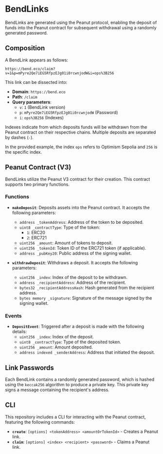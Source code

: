 # BendLinks

BendLinks are generated using the Peanut protocol, enabling the deposit of funds into the Peanut contract for subsequent withdrawal using a randomly generated password.

## Composition

A BendLink appears as follows:

```
https://bend.eco/claim?v=1&p=mPyre2Qe7iEG5RfpzEJg01i0rcwnjodW&i=ops%3B256
```

This link can be dissected into:

- **Domain**: `https://bend.eco`
- **Path**: `/claim`
- **Query parameters**:
  - `v`: `1` (BendLink version)
  - `p`: `mPyre2Qe7iEG5RfpzEJg01i0rcwnjodW` (Password)
  - `i`: `ops%3B256` (Indexes)

Indexes indicate from which deposits funds will be withdrawn from the Peanut contract on their respective chains. Multiple deposits are separated by dashes (`-`).

In the provided example, the index `ops` refers to Optimism Sepolia and `256` is the specific index.

## Peanut Contract (V3)

BendLinks utilize the Peanut V3 contract for their creation. This contract supports two primary functions.

### Functions

- **`makeDeposit`**: Deposits assets into the Peanut contract. It accepts the following parameters:

  - `address _tokenAddress`: Address of the token to be deposited.
  - `uint8 _contractType`: Type of the token:
    - `1`: ERC20
    - `2`: ERC721
  - `uint256 _amount`: Amount of tokens to deposit.
  - `uint256 _tokenId`: Token ID of the ERC721 token (if applicable).
  - `address _pubKey20`: Public address of the signing wallet.

- **`withdrawDeposit`**: Withdraws a deposit. It accepts the following parameters:
  - `uint256 _index`: Index of the deposit to be withdrawn.
  - `address _recipientAddress`: Address of the recipient.
  - `bytes32 _recipientAddressHash`: Hash generated from the recipient address.
  - `bytes memory _signature`: Signature of the message signed by the signing wallet.

### Events
- **`DepositEvent`**: Triggered after a deposit is made with the following details:
  - `uint256 _index`: Index of the deposit.
  - `uint8 _contractType`: Type of the deposited token.
  - `uint256 _amount`: Amount deposited.
  - `address indexed _senderAddress`: Address that initiated the deposit.

## Link Passwords

Each BendLink contains a randomly generated password, which is hashed using the `keccak256` algorithm to produce a private key. This private key signs a message containing the recipient's address.

## CLI

This repository includes a CLI for interacting with the Peanut contract, featuring the following commands:

- **`create`**: `[options] <tokenAddress> <amountOrTokenId>` - Creates a Peanut link.
- **`claim`**: `[options] <index> <recipient> <password>` - Claims a Peanut link.
